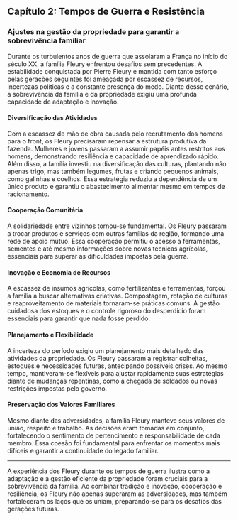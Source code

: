 ## Capítulo 2: Tempos de Guerra e Resistência

### Ajustes na gestão da propriedade para garantir a sobrevivência familiar

Durante os turbulentos anos de guerra que assolaram a França no início do século XX, a família Fleury enfrentou desafios sem precedentes. A estabilidade conquistada por Pierre Fleury e mantida com tanto esforço pelas gerações seguintes foi ameaçada por escassez de recursos, incertezas políticas e a constante presença do medo. Diante desse cenário, a sobrevivência da família e da propriedade exigiu uma profunda capacidade de adaptação e inovação.

#### Diversificação das Atividades

Com a escassez de mão de obra causada pelo recrutamento dos homens para o front, os Fleury precisaram repensar a estrutura produtiva da fazenda. Mulheres e jovens passaram a assumir papéis antes restritos aos homens, demonstrando resiliência e capacidade de aprendizado rápido. Além disso, a família investiu na diversificação das culturas, plantando não apenas trigo, mas também legumes, frutas e criando pequenos animais, como galinhas e coelhos. Essa estratégia reduziu a dependência de um único produto e garantiu o abastecimento alimentar mesmo em tempos de racionamento.

#### Cooperação Comunitária

A solidariedade entre vizinhos tornou-se fundamental. Os Fleury passaram a trocar produtos e serviços com outras famílias da região, formando uma rede de apoio mútuo. Essa cooperação permitiu o acesso a ferramentas, sementes e até mesmo informações sobre novas técnicas agrícolas, essenciais para superar as dificuldades impostas pela guerra.

#### Inovação e Economia de Recursos

A escassez de insumos agrícolas, como fertilizantes e ferramentas, forçou a família a buscar alternativas criativas. Compostagem, rotação de culturas e reaproveitamento de materiais tornaram-se práticas comuns. A gestão cuidadosa dos estoques e o controle rigoroso do desperdício foram essenciais para garantir que nada fosse perdido.

#### Planejamento e Flexibilidade

A incerteza do período exigiu um planejamento mais detalhado das atividades da propriedade. Os Fleury passaram a registrar colheitas, estoques e necessidades futuras, antecipando possíveis crises. Ao mesmo tempo, mantiveram-se flexíveis para ajustar rapidamente suas estratégias diante de mudanças repentinas, como a chegada de soldados ou novas restrições impostas pelo governo.

#### Preservação dos Valores Familiares

Mesmo diante das adversidades, a família Fleury manteve seus valores de união, respeito e trabalho. As decisões eram tomadas em conjunto, fortalecendo o sentimento de pertencimento e responsabilidade de cada membro. Essa coesão foi fundamental para enfrentar os momentos mais difíceis e garantir a continuidade do legado familiar.

---

A experiência dos Fleury durante os tempos de guerra ilustra como a adaptação e a gestão eficiente da propriedade foram cruciais para a sobrevivência da família. Ao combinar tradição e inovação, cooperação e resiliência, os Fleury não apenas superaram as adversidades, mas também fortaleceram os laços que os uniam, preparando-se para os desafios das gerações futuras.
